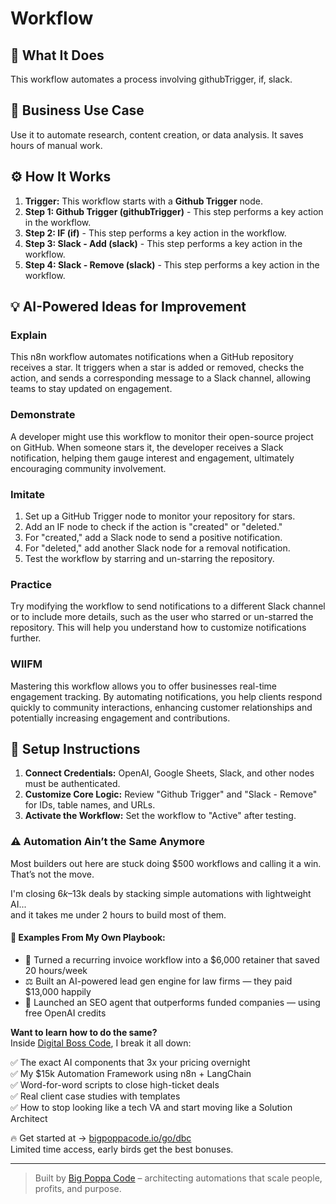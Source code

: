 # Workflow

## 🚀 What It Does
This workflow automates a process involving githubTrigger, if, slack.

## 💼 Business Use Case
Use it to automate research, content creation, or data analysis. It saves hours of manual work.

## ⚙️ How It Works
1.  **Trigger:** This workflow starts with a **Github Trigger** node.
2. **Step 1: Github Trigger (githubTrigger)** - This step performs a key action in the workflow.
3. **Step 2: IF (if)** - This step performs a key action in the workflow.
4. **Step 3: Slack - Add (slack)** - This step performs a key action in the workflow.
5. **Step 4: Slack - Remove (slack)** - This step performs a key action in the workflow.

## 💡 AI-Powered Ideas for Improvement
### Explain
This n8n workflow automates notifications when a GitHub repository receives a star. It triggers when a star is added or removed, checks the action, and sends a corresponding message to a Slack channel, allowing teams to stay updated on engagement.

### Demonstrate
A developer might use this workflow to monitor their open-source project on GitHub. When someone stars it, the developer receives a Slack notification, helping them gauge interest and engagement, ultimately encouraging community involvement.

### Imitate
1. Set up a GitHub Trigger node to monitor your repository for stars.
2. Add an IF node to check if the action is "created" or "deleted."
3. For "created," add a Slack node to send a positive notification.
4. For "deleted," add another Slack node for a removal notification.
5. Test the workflow by starring and un-starring the repository.

### Practice
Try modifying the workflow to send notifications to a different Slack channel or to include more details, such as the user who starred or un-starred the repository. This will help you understand how to customize notifications further.

### WIIFM
Mastering this workflow allows you to offer businesses real-time engagement tracking. By automating notifications, you help clients respond quickly to community interactions, enhancing customer relationships and potentially increasing engagement and contributions.

## 🔧 Setup Instructions
1. **Connect Credentials:** OpenAI, Google Sheets, Slack, and other nodes must be authenticated.
2. **Customize Core Logic:** Review "Github Trigger" and "Slack - Remove" for IDs, table names, and URLs.
3. **Activate the Workflow:** Set the workflow to "Active" after testing.

### ⚠️ Automation Ain’t the Same Anymore

Most builders out here are stuck doing $500 workflows and calling it a win.  
That’s not the move.  

I'm closing $6k–$13k deals by stacking simple automations with lightweight AI...  
and it takes me under 2 hours to build most of them.

#### 🧠 Examples From My Own Playbook:
- 🔁 Turned a recurring invoice workflow into a $6,000 retainer that saved 20 hours/week  
- ⚖️ Built an AI-powered lead gen engine for law firms — they paid $13,000 happily  
- 🚀 Launched an SEO agent that outperforms funded companies — using free OpenAI credits  

**Want to learn how to do the same?**  
Inside [Digital Boss Code](https://bigpoppacode.io/go/dbc), I break it all down:

✅ The exact AI components that 3x your pricing overnight  
✅ My $15k Automation Framework using n8n + LangChain  
✅ Word-for-word scripts to close high-ticket deals  
✅ Real client case studies with templates  
✅ How to stop looking like a tech VA and start moving like a Solution Architect  

🔥 Get started at → [bigpoppacode.io/go/dbc](https://bigpoppacode.io/go/dbc)  
Limited time access, early birds get the best bonuses.

---
> Built by [Big Poppa Code](https://bigpoppacode.io) – architecting automations that scale people, profits, and purpose.
